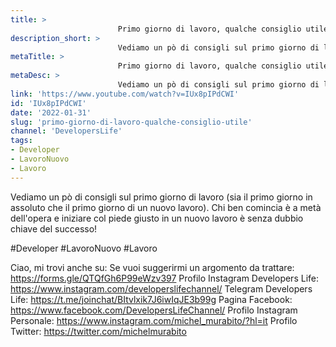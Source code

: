 ```yaml
---
title: > 
                        Primo giorno di lavoro, qualche consiglio utile!
description_short: > 
                        Vediamo un pò di consigli sul primo giorno di lavoro (sia il primo giorno in assoluto che il primo giorno di un nuovo lavoro).
metaTitle: > 
                        Primo giorno di lavoro, qualche consiglio utile!
metaDesc: > 
                        Vediamo un pò di consigli sul primo giorno di lavoro (sia il primo giorno in assoluto che il primo giorno di un nuovo lavoro).
link: 'https://www.youtube.com/watch?v=IUx8pIPdCWI'
id: 'IUx8pIPdCWI'
date: '2022-01-31'
slug: 'primo-giorno-di-lavoro-qualche-consiglio-utile'
channel: 'DevelopersLife'
tags: 
- Developer
- LavoroNuovo
- Lavoro
---
```

Vediamo un pò di consigli sul primo giorno di lavoro (sia il primo giorno in assoluto che il primo giorno di un nuovo lavoro). Chi ben comincia è a metà dell'opera e iniziare col piede giusto in un nuovo lavoro è senza dubbio chiave del successo! 

#Developer #LavoroNuovo #Lavoro

Ciao, mi trovi anche su:
Se vuoi suggerirmi un argomento da trattare: https://forms.gle/QTQfGh6P99eWzv397
Profilo Instagram Developers Life: https://www.instagram.com/developerslifechannel/
Telegram Developers Life: https://t.me/joinchat/BItvlxik7J6iwIqJE3b99g
Pagina Facebook: https://www.facebook.com/DevelopersLifeChannel/
Profilo Instagram Personale: https://www.instagram.com/michel_murabito/?hl=it
Profilo Twitter: https://twitter.com/michelmurabito​